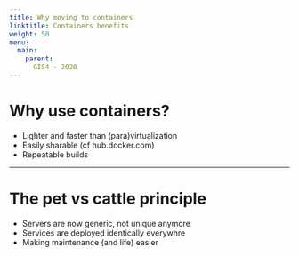 ```yaml
---
title: Why moving to containers
linktitle: Containers benefits
weight: 50
menu:
  main:
    parent:
      GIS4 - 2020
---
```


Why use containers?
==

* Lighter and faster than (para)virtualization
* Easily sharable (cf hub.docker.com)
* Repeatable builds

---

The pet vs cattle principle
==

* Servers are now generic, not unique anymore
* Services are deployed identically everywhre
* Making maintenance (and life) easier
